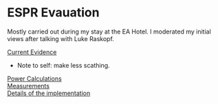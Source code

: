 # ESPR Evauation

Mostly carried out during my stay at the EA Hotel. I moderated my initial views after talking with Luke Raskopf.

[Current Evidence](https://nunosempere.github.io/ESPR-Evaluation/1-Current-Evidence.html) 
- Note to self: make less scathing.  

[Power Calculations](https://nunosempere.github.io/ESPR-Evaluation/3-Power-calculations.html)  
[Measurements](https://nunosempere.github.io/ESPR-Evaluation/4-Measurements.html)  
[Details of the implementation](https://nunosempere.github.io/ESPR-Evaluation/5-Implementation.html)  
